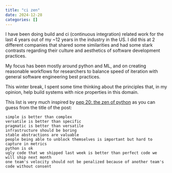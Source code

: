 ```yaml
---
title: "ci zen"
date: 2024-12-28
categories: []
---
```


I have been doing build and ci (continuous integration) related work for the last 4 years out of my ~12 years in the industry in the US. I did this at 2 different companies that shared some similarities and had some stark contrasts regarding their culture and aesthetics of software development practices.

My focus has been mostly around python and ML, and on creating reasonable workflows for researchers to balance speed of iteration with general software engineering best practices.

This winter break, I spent some time thinking about the principles that, in my opinion, help build systems with nice properties in this domain.

This list is very much inspired by [pep 20: the zen of python](https://peps.python.org/pep-0020/) as you can guess from the title of the post:

```
simple is better than complex
versatile is better than specific
pragmatic is better than versatile
infrastructure should be boring
stable abstractions are valuable
people being able to unblock themselves is important but hard to capture in metrics
python is ok
ugly code that we shipped last week is better than perfect code we will ship next month
one team's velocity should not be penalized because of another team's code without consent
```
